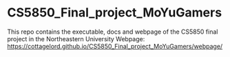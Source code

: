 # CS5850_Final_project_MoYuGamers
This repo contains the executable, docs and webpage of the CS5850 final project in the Northeastern University
Webpage: https://cottagelord.github.io/CS5850_Final_project_MoYuGamers/webpage/

